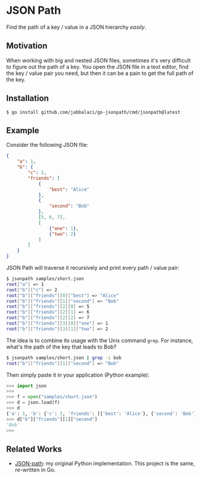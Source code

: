 JSON Path
=========

Find the path of a key / value in a JSON hierarchy *easily*.

Motivation
----------

When working with big and nested JSON files, sometimes
it's very difficult to figure out the path of a key. You
open the JSON file in a text editor, find the key / value
pair you need, but then it can be a pain to get the full path of the key.

Installation
------------

    $ go install github.com/jabbalaci/go-jsonpath/cmd/jsonpath@latest

Example
-------

Consider the following JSON file:

```json
{
    "a": 1,
    "b": {
        "c": 2,
        "friends": [
            {
                "best": "Alice"
            },
            {
                "second": "Bob"
            },
            [5, 6, 7],
            [
                {"one": 1},
                {"two": 2}
            ]
        ]
    }
}
```

JSON Path will traverse it recursively and print every
path / value pair:

```bash
$ jsonpath samples/short.json
root["a"] => 1
root["b"]["c"] => 2
root["b"]["friends"][0]["best"] => "Alice"
root["b"]["friends"][1]["second"] => "Bob"
root["b"]["friends"][2][0] => 5
root["b"]["friends"][2][1] => 6
root["b"]["friends"][2][2] => 7
root["b"]["friends"][3][0]["one"] => 1
root["b"]["friends"][3][1]["two"] => 2
```

The idea is to combine its usage with the Unix command
`grep`. For instance, what's the path of the key that
leads to Bob?

```bash
$ jsonpath samples/short.json | grep -i bob
root["b"]["friends"][1]["second"] => "Bob"
```

Then simply paste it in your application (Python example):

```python
>>> import json
>>>
>>> f = open("samples/short.json")
>>> d = json.load(f)
>>> d
{'a': 1, 'b': {'c': 2, 'friends': [{'best': 'Alice'}, {'second': 'Bob'}, [5, 6, 7], [{'one': 1}, {'two': 2}]]}}
>>> d["b"]["friends"][1]["second"]
'Bob'
>>>
```

Related Works
-------------

* [JSON-path](https://github.com/jabbalaci/JSON-path): my original Python implementation. This project is the same,
re-written in Go.
